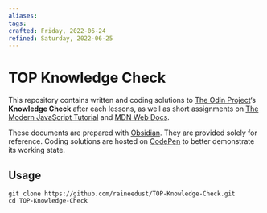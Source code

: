 ```yaml
---
aliases: 
tags: 
crafted: Friday, 2022-06-24
refined: Saturday, 2022-06-25
---
```


# TOP Knowledge Check

This repository contains written and coding solutions to [The Odin Project](https://www.theodinproject.com/)‘s **Knowledge Check** after each lessons, as well as short assignments on [The Modern JavaScript Tutorial](https://javascript.info/) and [MDN Web Docs](https://developer.mozilla.org/en-US/).

These documents are prepared with [Obsidian](https://obsidian.md/). They are provided solely for reference. Coding solutions are hosted on [CodePen](https://codepen.io/) to better demonstrate its working state.

## Usage

```
git clone https://github.com/raineedust/TOP-Knowledge-Check.git
cd TOP-Knowledge-Check
```
